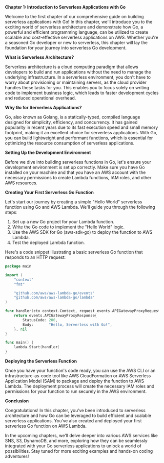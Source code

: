 **Chapter 1: Introduction to Serverless Applications with Go**

Welcome to the first chapter of our comprehensive guide on building serverless applications with Go! In this chapter, we'll introduce you to the exciting world of serverless architecture and demonstrate how Go, a powerful and efficient programming language, can be utilized to create scalable and cost-effective serverless applications on AWS. Whether you're a seasoned Go developer or new to serverless, this chapter will lay the foundation for your journey into serverless Go development.

**What is Serverless Architecture?**

Serverless architecture is a cloud computing paradigm that allows developers to build and run applications without the need to manage the underlying infrastructure. In a serverless environment, you don't have to worry about provisioning or maintaining servers, as the cloud provider handles these tasks for you. This enables you to focus solely on writing code to implement business logic, which leads to faster development cycles and reduced operational overhead.

**Why Go for Serverless Applications?**

Go, also known as Golang, is a statically-typed, compiled language designed for simplicity, efficiency, and concurrency. It has gained popularity in recent years due to its fast execution speed and small memory footprint, making it an excellent choice for serverless applications. With Go, you can build lightweight and performant functions, which is essential for optimizing the resource consumption of serverless applications.

**Setting Up the Development Environment**

Before we dive into building serverless functions in Go, let's ensure your development environment is set up correctly. Make sure you have Go installed on your machine and that you have an AWS account with the necessary permissions to create Lambda functions, IAM roles, and other AWS resources.

**Creating Your First Serverless Go Function**

Let's start our journey by creating a simple "Hello World" serverless function using Go and AWS Lambda. We'll guide you through the following steps:

1. Set up a new Go project for your Lambda function.
2. Write the Go code to implement the "Hello World" logic.
3. Use the AWS SDK for Go (aws-sdk-go) to deploy the function to AWS Lambda.
4. Test the deployed Lambda function.

Here's a code snippet illustrating a basic serverless Go function that responds to an HTTP request:

```go
package main

import (
	"context"
	"fmt"

	"github.com/aws/aws-lambda-go/events"
	"github.com/aws/aws-lambda-go/lambda"
)

func handler(ctx context.Context, request events.APIGatewayProxyRequest) (events.APIGatewayProxyResponse, error) {
	return events.APIGatewayProxyResponse{
		StatusCode: 200,
		Body:       "Hello, Serverless with Go!",
	}, nil
}

func main() {
	lambda.Start(handler)
}
```

**Deploying the Serverless Function**

Once you have your function's code ready, you can use the AWS CLI or an infrastructure-as-code tool like AWS CloudFormation or AWS Serverless Application Model (SAM) to package and deploy the function to AWS Lambda. The deployment process will create the necessary IAM roles and permissions for your function to run securely in the AWS environment.

**Conclusion**

Congratulations! In this chapter, you've been introduced to serverless architecture and how Go can be leveraged to build efficient and scalable serverless applications. You've also created and deployed your first serverless Go function on AWS Lambda.

In the upcoming chapters, we'll delve deeper into various AWS services like SNS, S3, DynamoDB, and more, exploring how they can be seamlessly integrated with your Go serverless applications to unlock a world of possibilities. Stay tuned for more exciting examples and hands-on coding adventures!